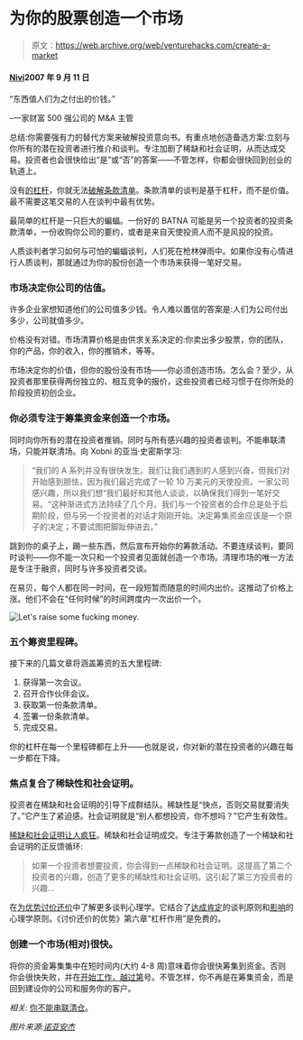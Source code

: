 # 为你的股票创造一个市场

> 原文：<https://web.archive.org/web/venturehacks.com/create-a-market>

#### [Nivi](/web/20221225094142/https://venturehacks.com/about)2007 年 9 月 11 日

“东西值人们为之付出的价钱。”

–一家财富 500 强公司的 M&A 主管

总结:你需要强有力的替代方案来破解投资意向书。有重点地创造备选方案:立刻与你所有的潜在投资者进行推介和谈判。专注加剧了稀缺和社会证明，从而达成交易。投资者也会很快给出“是”或“否”的答案——不管怎样，你都会很快回到创业的轨道上。

没有[的杠杆](https://web.archive.org/web/20221225094142/http://en.wikipedia.org/wiki/Leverage_%28negotiation%29)，你就无法[破解条款清单](https://web.archive.org/web/20221225094142/http://venturehacks.com/term-sheet-hacks/)。条款清单的谈判是基于杠杆，而不是价值。最不需要这笔交易的人在谈判中最有优势。

最简单的杠杆是一只巨大的蝙蝠。一份好的 BATNA 可能是另一个投资者的投资条款清单，一份收购你公司的要约，或者是来自天使投资人而不是风投的投资。

人质谈判者学习如何与可怕的蝙蝠谈判，人们死在枪林弹雨中。如果你没有心情进行人质谈判，那就通过为你的股份创造一个市场来获得一笔好交易。

### 市场决定你公司的估值。

许多企业家想知道他们的公司值多少钱。令人难以置信的答案是:人们为公司付出多少，公司就值多少。

价格没有对错。市场清算价格是由供求关系决定的:你卖出多少股票，你的团队，你的产品，你的收入，你的推销术，等等。

市场决定你的价值，但你的股份没有市场——你必须创造市场。怎么会？至少，从投资者那里获得两份独立的、相互竞争的报价，这些投资者已经习惯于在你所处的阶段投资初创企业。

### 你必须专注于筹集资金来创造一个市场。

同时向你所有的潜在投资者推销。同时与所有感兴趣的投资者谈判。不能串联清场，只能并联清场。向 Xobni 的亚当·史密斯学习:

> “我们的 A 系列并没有很快发生。我们让我们遇到的人感到兴奋，但我们对开始感到胆怯，因为我们最近完成了一轮 10 万美元的天使投资。一家公司感兴趣，所以我们想“我们最好和其他人谈谈，以确保我们得到一笔好交易。“这种渐进式方法持续了几个月。我们与一个投资者的合作总是处于后期阶段，但与另一个投资者的对话才刚刚开始。决定筹集资金应该是一个原子的决定；不要试图把脚趾伸进去。”

跳到你的桌子上，踢一些东西，然后宣布开始你的筹款活动。不要连续谈判，要同时谈判——你不能一次只和一个投资者见面就创造一个市场。清理市场的唯一方法是专注于融资，同时与许多投资者交谈。

在易贝，每个人都在同一时间，在一段短暂而随意的时间内出价。这推动了价格上涨。他们不会在“任何时候”的时间跨度内一次出价一个。

![Let's raise some fucking money.](img/6501248bcb49b67efb56c636557b5888.png)

### 五个筹资里程碑。

接下来的几篇文章将涵盖筹资的五大里程碑:

1.  获得第一次会议。
2.  召开合作伙伴会议。
3.  获取第一份条款清单。
4.  签署一份条款清单。
5.  完成交易。

你的杠杆在每一个里程碑都在上升——也就是说，你对新的潜在投资者的兴趣在每一步都在下降。

### 焦点复合了稀缺性和社会证明。

投资者在稀缺和社会证明的引导下成群结队。稀缺性是“快点，否则交易就要消失了。”它产生了紧迫感。社会证明就是“别人都想投资，你不想吗？”它产生有效性。

[稀缺和社会证明让人疯狂](https://web.archive.org/web/20221225094142/http://www.youtube.com/watch?v=-o1zdm7ANVw)。稀缺和社会证明成交。专注于筹款创造了一个稀缺和社会证明的正反馈循环:

> 如果一个投资者想要投资，你会得到一点稀缺和社会证明。这提高了第二个投资者的兴趣，创造了更多的稀缺性和社会证明。这引起了第三方投资者的兴趣…

在[为优势讨价还价](https://web.archive.org/web/20221225094142/http://www.amazon.com/Bargaining-Advantage-Negotiation-Strategies-Reasonable/dp/0143036971/ref=pd_bbs_sr_1/104-1379513-4088759?ie=UTF8&s=books&qid=1189155242&sr=8-1)中了解更多谈判心理学。它结合了[达成肯定](https://web.archive.org/web/20221225094142/http://en.wikipedia.org/wiki/Getting_to_yes)的谈判原则和[影响](https://web.archive.org/web/20221225094142/http://en.wikipedia.org/wiki/Robert_Cialdini)的心理学原则。《讨价还价的优势》第六章“杠杆作用”是免费的。

### 创建一个市场(相对)很快。

将你的资金筹集集中在短时间内(大约 4-8 周)意味着你会很快筹集到资金。否则你会很快失败，并在[开始工作，越过第](https://web.archive.org/web/20221225094142/http://blog.pmarca.com/2007/06/the_pmarca_guid_2.html)号。不管怎样，你不再是在筹集资金，而是回到建设你的公司和服务你的客户。

*相关:* [你不能串联清仓](/web/20221225094142/https://venturehacks.com/articles/adam-smith#series)。

*图片来源:[诺亚安杰](https://web.archive.org/web/20221225094142/http://flickr.com/photos/visualarts/426337340/)*